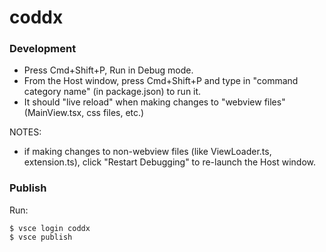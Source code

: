# coddx

### Development

- Press Cmd+Shift+P, Run in Debug mode.
- From the Host window, press Cmd+Shift+P and type in "command category name" (in package.json) to run it.
- It should "live reload" when making changes to "webview files" (MainView.tsx, css files, etc.)

NOTES:
- if making changes to non-webview files (like ViewLoader.ts, extension.ts), click "Restart Debugging" to re-launch the Host window.

### Publish

Run:
```
$ vsce login coddx
$ vsce publish
```

